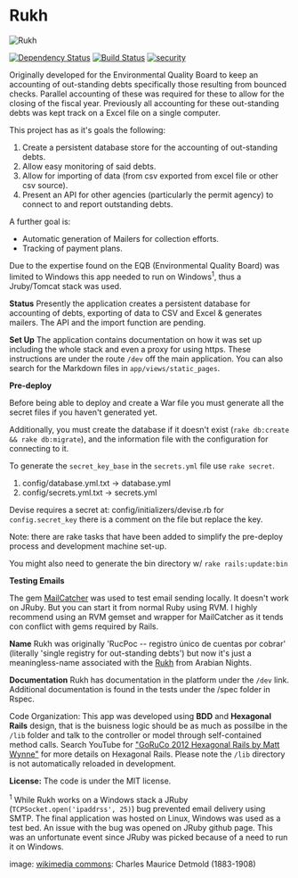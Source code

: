 Rukh
======

![Rukh](/app/assets/images/179px-Edward_Julius_Detmold49.jpg)

[![Dependency Status](https://gemnasium.com/rebelwarrior/rukh.svg)](https://gemnasium.com/rebelwarrior/rukh)
[![Build Status](https://travis-ci.org/rebelwarrior/rukh.svg?branch=master)](https://travis-ci.org/rebelwarrior/rukh)
[![security](https://hakiri.io/github/rebelwarrior/rukh/master.svg)](https://hakiri.io/github/rebelwarrior/rukh/master)

Originally developed for the Environmental Quality Board to keep an accounting of out-standing debts specifically those resulting from bounced checks. Parallel accounting of these was required for these to allow for the closing of the fiscal year. Previously all accounting for these out-standing debts was kept track on a Excel file on a single computer. 

This project has as it's goals the following:

1. Create a persistent database store for the accounting of out-standing debts.
2. Allow easy monitoring of said debts.
3. Allow for importing of data (from csv exported from excel file or other csv source).
4. Present an API for other agencies (particularly the permit agency) to connect to and report outstanding debts.

A further goal is:

- Automatic generation of Mailers for collection efforts.
- Tracking of payment plans.

Due to the expertise found on the EQB (Environmental Quality Board) was limited to Windows this app needed to run on Windows<sup>1</sup>, thus a Jruby/Tomcat stack was used.

__Status__
Presently the application creates a persistent database for accounting of debts, exporting of data to CSV and Excel & generates mailers. 
The API and the import function are pending.

__Set Up__
The application contains documentation on how it was set up including the whole stack and even a proxy for using https. These instructions are under the route `/dev` off the main application. You can also search for the Markdown files in `app/views/static_pages`.

__Pre-deploy__

Before being able to deploy and create a War file you must generate all the secret files if you haven't generated yet. 

Additionally, you must create the database if it doesn't exist (`rake db:create && rake db:migrate`), and the information file with the configuration for connecting to it.

To generate the `secret_key_base` in the `secrets.yml` file use `rake secret`.

1. config/database.yml.txt -> database.yml
2. config/secrets.yml.txt -> secrets.yml

Devise requires a secret at: config/initializers/devise.rb for `config.secret_key` there is a comment on the file but replace the key.

Note: there are rake tasks that have been added to simplify the pre-deploy process and development machine set-up.

You might also need to generate the bin directory w/ `rake rails:update:bin`


__Testing Emails__

The gem [MailCatcher](mailcatcher.me) was used to test email sending locally. It doesn't work on JRuby. But you can start it from normal Ruby using RVM. I highly recommend using an RVM gemset and wrapper for MailCatcher as it tends con conflict with gems required by Rails.

__Name__
Rukh was originally 'RucPoc -- registro único de cuentas por cobrar' (literally 'single registry for out-standing debts') but now it's just a meaningless-name associated with the [Rukh](http://en.wikipedia.org/wiki/Roc_(mythology)) from Arabian Nights. 

__Documentation__
Rukh has documentation in the platform under the `/dev` link.
Additional documentation is found in the tests under the /spec folder in Rspec.

Code Organization:
This app was developed using **BDD** and **Hexagonal Rails** design, that is the buisness logic should be as much as possilbe in the `/lib` folder and talk to the controller or model through self-contained method calls. Search YouTube for ["GoRuCo 2012 Hexagonal Rails by Matt Wynne"](https://youtu.be/CGN4RFkhH2M) for more details on Hexagonal Rails.
Please note the `/lib` directory is not automatically reloaded in development. 

__License:__
The code is under the MIT license. 

<sup>1</sup> While Rukh works on a Windows stack a JRuby (`TCPSocket.open('ipaddrss', 25)`) bug prevented email delivery using SMTP. The final application was hosted on Linux, Windows was used as a test bed. An issue with the bug was opened on JRuby github page. This was an unfortunate event since JRuby was picked because of a need to run it on Windows. 

image: [wikimedia commons](http://en.wikipedia.org/wiki/File:Edward_Julius_Detmold49.jpg): Charles Maurice Detmold (1883-1908)

